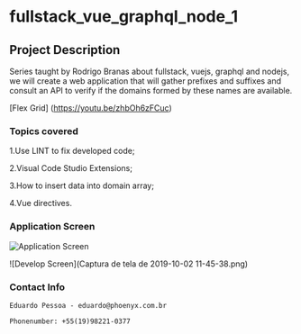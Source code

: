 # fullstack_vue_graphql_node_1

## Project Description
Series taught by Rodrigo Branas about fullstack, vuejs, graphql and nodejs, we will create a web application that will gather prefixes and suffixes and consult an API to verify if the domains formed by these names are available.

[Flex Grid] (https://youtu.be/zhbOh6zFCuc)

### Topics covered
1.Use LINT to fix developed code;

2.Visual Code Studio Extensions;

3.How to insert data into domain array;

4.Vue directives.

### Application Screen

![Application Screen](fullstack-vue-graphql-node.png)

![Develop Screen](Captura de tela de 2019-10-02 11-45-38.png)

### Contact Info
```
Eduardo Pessoa - eduardo@phoenyx.com.br

Phonenumber: +55(19)98221-0377
```
